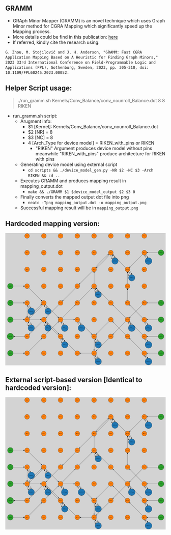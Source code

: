 ## GRAMM

- GRAph Minor Mapper (GRAMM) is an novel technique which uses Graph Minor method for CGRA Mapping which significantly speed up the Mapping process. 
- More details could be find in this publication: [here](https://ieeexplore.ieee.org/document/10296406)
- If referred, kindly cite the research using:
``` 
G. Zhou, M. Stojilović and J. H. Anderson, "GRAMM: Fast CGRA Application Mapping Based on A Heuristic for Finding Graph Minors," 2023 33rd International Conference on Field-Programmable Logic and Applications (FPL), Gothenburg, Sweden, 2023, pp. 305-310, doi: 10.1109/FPL60245.2023.00052.
```


## Helper Script usage:

> ./run_gramm.sh Kernels/Conv_Balance/conv_nounroll_Balance.dot 8 8 RIKEN 

- run_gramm.sh script:
    - Arugment info:
        - $1 [Kernel]: Kernels/Conv_Balance/conv_nounroll_Balance.dot 
        - $2 [NR] = 8
        - $3 [NC] = 8
        - 4 [Arch_Type for device model] = RIKEN_with_pins or RIKEN
            - "RIKEN" Argument produces device model without pins meanwhile "RIKEN_with_pins" produce architecture for RIKEN with pins
    - Generating device model using external script
        - `cd scripts && ./device_model_gen.py -NR $2 -NC $3 -Arch RIKEN && cd ..`
    - Executes GRAMM and produces mapping result in mapping_output.dot
        - `make && ./GRAMM $1 $device_model_output $2 $3 0`
    - Finally converts the mapped output dot file into png
        - `neato -Tpng mapping_output.dot -o mapping_output.png`
    - Successful mapping result will be in `mapping_output.png`

## Hardcoded mapping version:


<img src="assets/images/mapping_output_hardcoded.png" alt="mapping_output_hardcoded" width="600"/>

## External script-based version [Identical to hardcoded version]:

<img src="assets/images/mapping_output_dot_input.png" alt="mapping_output_dot_input" width="600"/>